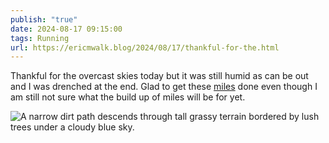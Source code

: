 ```yaml
---
publish: "true"
date: 2024-08-17 09:15:00
tags: Running
url: https://ericmwalk.blog/2024/08/17/thankful-for-the.html
---
```


Thankful for the overcast skies today but it was still humid as can be out and I was drenched at the end. Glad to get these [miles](https://strava.com/activities/12170597794) done even though I am still not sure what the build up of miles will be for yet.

![A narrow dirt path descends through tall grassy terrain bordered by lush trees under a cloudy blue sky.](https://ericmwalk.blog/uploads/2024/img-1569.jpeg)